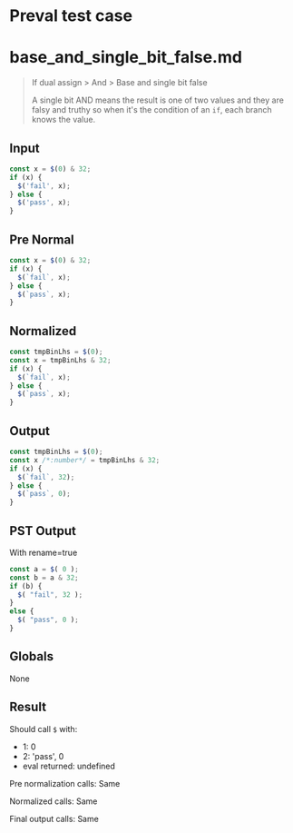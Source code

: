 # Preval test case

# base_and_single_bit_false.md

> If dual assign > And > Base and single bit false
>
> A single bit AND means the result is one of two values and they are falsy and truthy so when it's the condition of an `if`, each branch knows the value.

## Input

`````js filename=intro
const x = $(0) & 32;
if (x) {
  $('fail', x);
} else {
  $('pass', x);
}
`````

## Pre Normal


`````js filename=intro
const x = $(0) & 32;
if (x) {
  $(`fail`, x);
} else {
  $(`pass`, x);
}
`````

## Normalized


`````js filename=intro
const tmpBinLhs = $(0);
const x = tmpBinLhs & 32;
if (x) {
  $(`fail`, x);
} else {
  $(`pass`, x);
}
`````

## Output


`````js filename=intro
const tmpBinLhs = $(0);
const x /*:number*/ = tmpBinLhs & 32;
if (x) {
  $(`fail`, 32);
} else {
  $(`pass`, 0);
}
`````

## PST Output

With rename=true

`````js filename=intro
const a = $( 0 );
const b = a & 32;
if (b) {
  $( "fail", 32 );
}
else {
  $( "pass", 0 );
}
`````

## Globals

None

## Result

Should call `$` with:
 - 1: 0
 - 2: 'pass', 0
 - eval returned: undefined

Pre normalization calls: Same

Normalized calls: Same

Final output calls: Same
